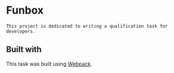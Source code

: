 # Funbox

	This project is dedicated to writing a qualification task for developers. 

## Built with
	
  This task was built using [Webpack](https://webpack.js.org/).